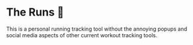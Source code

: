 # The Runs :running:

This is a personal running tracking tool without the annoying popups and social media aspects of other current workout tracking tools.
